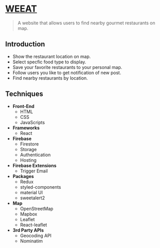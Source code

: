 # [WEEAT](http://we-eat-473c4.web.app)
> A website that allows users to find nearby gourmet restaurants on map.

## Introduction
- Show the restaurant location on map.
- Select specfic food type to display.
- Save your favorite restaurants to your personal map.
- Follow users you like to get notification of new post.
- Find nearby restaurants by location.

## Techniques
- **Front-End**
    - HTML
    - CSS
    - JavaScripts
- **Frameworks**
    - React
- **Firebase**
    - Firestore
    - Storage
    - Authentication
    - Hosting
- **Firebase Extensions**
    - Trigger Email
- **Packages**
    - Redux
    - styled-components
    - material UI
    - sweetalert2
- **Map**
    - OpenStreetMap
    - Mapbox
    - Leaflet
    - React-leaflet
- **3rd Party APIs**
    - Geocoding API
    - Nominatim